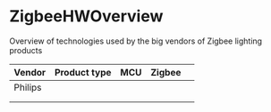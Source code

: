 # ZigbeeHWOverview
Overview of technologies used by the big vendors of Zigbee lighting products

|Vendor   |  Product type | MCU   | Zigbee  |   |
|---|---|---|---|---|
| Philips  |   |   |   |   |
|   |   |   |   |   |
|   |   |   |   |   |
